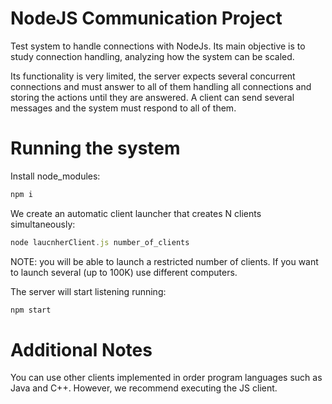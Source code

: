 # NodeJS Communication Project
Test system to handle connections with NodeJs. Its main objective is to study connection handling, analyzing how the system can be scaled.

Its functionality is very limited, the server expects several concurrent connections and must answer to all of them handling all connections and storing the actions until they are answered. A client can send several messages and the system must respond to all of them.

# Running the system

Install node_modules:

```javascript
npm i
```

We create an automatic client launcher that creates N clients simultaneously:

```javascript
node laucnherClient.js number_of_clients
```

NOTE: you will be able to launch a restricted number of clients. If you want to launch several (up to 100K) use different computers.

The server will start listening running:

```javascript
npm start
```


# Additional Notes
You can use other clients implemented in order program languages such as Java and C++. However, we recommend executing the JS client.
